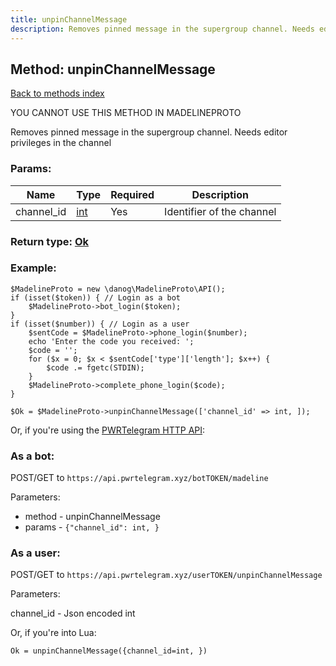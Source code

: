 ```yaml
---
title: unpinChannelMessage
description: Removes pinned message in the supergroup channel. Needs editor privileges in the channel
---
```

## Method: unpinChannelMessage  
[Back to methods index](index.md)


YOU CANNOT USE THIS METHOD IN MADELINEPROTO


Removes pinned message in the supergroup channel. Needs editor privileges in the channel

### Params:

| Name     |    Type       | Required | Description |
|----------|---------------|----------|-------------|
|channel\_id|[int](../types/int.md) | Yes|Identifier of the channel|


### Return type: [Ok](../types/Ok.md)

### Example:


```
$MadelineProto = new \danog\MadelineProto\API();
if (isset($token)) { // Login as a bot
    $MadelineProto->bot_login($token);
}
if (isset($number)) { // Login as a user
    $sentCode = $MadelineProto->phone_login($number);
    echo 'Enter the code you received: ';
    $code = '';
    for ($x = 0; $x < $sentCode['type']['length']; $x++) {
        $code .= fgetc(STDIN);
    }
    $MadelineProto->complete_phone_login($code);
}

$Ok = $MadelineProto->unpinChannelMessage(['channel_id' => int, ]);
```

Or, if you're using the [PWRTelegram HTTP API](https://pwrtelegram.xyz):

### As a bot:

POST/GET to `https://api.pwrtelegram.xyz/botTOKEN/madeline`

Parameters:

* method - unpinChannelMessage
* params - `{"channel_id": int, }`



### As a user:

POST/GET to `https://api.pwrtelegram.xyz/userTOKEN/unpinChannelMessage`

Parameters:

channel_id - Json encoded int



Or, if you're into Lua:

```
Ok = unpinChannelMessage({channel_id=int, })
```

